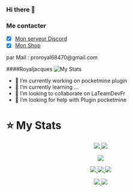 ### Hi there 👋
### Me contacter 
- [x] [Mon serveur Discord ](https://discord.gg/sJeW9re)
- [x] [Mon Shop ](https://aetherium.tebex.io/)
<p>par Mail : proroyal68470@gmail.com</p>

####Royaljacques
![My Stats](https://github-readme-stats.vercel.app/api?username=royaljacques&show_icons=true&count_private=true&hide_title=true)


- 🔭 I’m currently working on pocketmine plugin
- 🌱 I’m currently learning ...
- 👯 I’m looking to collaborate on LaTeamDevFr
- 🤔 I’m looking for help with Plugin pocketmine

# :star: My Stats
<p align="center"><a href="#">
  <img src="https://github-readme-stats.vercel.app/api?username=royaljacques&show_icons=true&count_private=true&hide_title=true" />
  <img src="https://github-readme-stats.vercel.app/api/top-langs?username=royaljacques&langs_count=4&count_private=true&theme=nord" />
</a></p>
<p align="center"><a href="#">
  <img src="https://github-profile-trophy.vercel.app/?username=royaljacques&margin-w=28&margin-h=15&theme=nord" />
</p></a></p>
  
<p align="center"><a href="#">
  <img src="https://img.shields.io/badge/-PHP-2e3440?logoColor=81a1c1&logo=PHP" />
  <img src="https://img.shields.io/badge/-SQL-2e3440?logoColor=81a1c1&logo=MySQL" />
  <img src="https://img.shields.io/badge/-HTML5-2e3440?logoColor=81a1c1&logo=html5" />
</a></p>
<p align="center"><a href="#">
  <img src="https://img.shields.io/badge/-Git-2e3440?logoColor=81a1c1&logo=git" />
  <img src="https://img.shields.io/badge/-Github-2e3440?logoColor=81a1c1&logo=github" />
</a></p>

